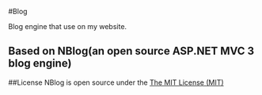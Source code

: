 #Blog

Blog engine that use on my website.

## Based on NBlog(an open source ASP.NET MVC 3 blog engine)
##License
NBlog is open source under the [The MIT License (MIT)](http://www.opensource.org/licenses/mit-license.php)
